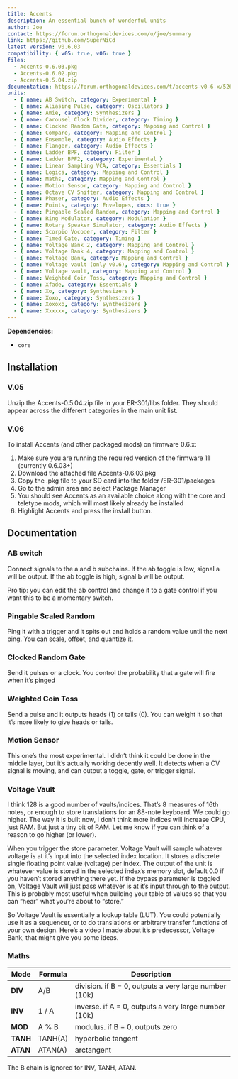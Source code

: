 ```yaml
---
title: Accents
description: An essential bunch of wonderful units
author: Joe
contact: https://forum.orthogonaldevices.com/u/joe/summary
link: https://github.com/SuperNiCd
latest version: v0.6.03
compatibility: { v05: true, v06: true }
files:
  - Accents-0.6.03.pkg
  - Accents-0.6.02.pkg
  - Accents-0.5.04.zip
documentation: https://forum.orthogonaldevices.com/t/accents-v0-6-x/5263
units:
  - { name: AB Switch, category: Experimental }
  - { name: Aliasing Pulse, category: Oscillators }
  - { name: Amie, category: Synthesizers }
  - { name: Carousel Clock Divider, category: Timing }
  - { name: Clocked Random Gate, category: Mapping and Control }
  - { name: Compare, category: Mapping and Control }
  - { name: Ensemble, category: Audio Effects }
  - { name: Flanger, category: Audio Effects }
  - { name: Ladder BPF, category: Filter }
  - { name: Ladder BPF2, category: Experimental }
  - { name: Linear Sampling VCA, category: Essentials }
  - { name: Logics, category: Mapping and Control }
  - { name: Maths, category: Mapping and Control }
  - { name: Motion Sensor, category: Mapping and Control }
  - { name: Octave CV Shifter, category: Mapping and Control }
  - { name: Phaser, category: Audio Effects }
  - { name: Points, category: Envelopes, docs: true }
  - { name: Pingable Scaled Random, category: Mapping and Control }
  - { name: Ring Modulator, category: Modulation }
  - { name: Rotary Speaker Simulator, category: Audio Effects }
  - { name: Scorpio Vocoder, category: Filter }
  - { name: Timed Gate, category: Timing }
  - { name: Voltage Bank 2, category: Mapping and Control }
  - { name: Voltage Bank 4, category: Mapping and Control }
  - { name: Voltage Bank, category: Mapping and Control }
  - { name: Voltage vault (only v0.6), category: Mapping and Control }
  - { name: Voltage vault, category: Mapping and Control }
  - { name: Weighted Coin Toss, category: Mapping and Control }
  - { name: Xfade, category: Essentials }
  - { name: Xo, category: Synthesizers }
  - { name: Xoxo, category: Synthesizers }
  - { name: Xoxoxo, category: Synthesizers }
  - { name: Xxxxxx, category: Synthesizers }
---
```


**Dependencies:**

- `core`

## Installation

### V.05

Unzip the Accents-0.5.04.zip file in your ER-301/libs folder. They should appear across the different categories in the main unit list.

### V.06

To install Accents (and other packaged mods) on firmware 0.6.x:

1. Make sure you are running the required version of the firmware 11 (currently 0.6.03+)
2. Download the attached file Accents-0.6.03.pkg
3. Copy the .pkg file to your SD card into the folder /ER-301/packages
4. Go to the admin area and select Package Manager
5. You should see Accents as an available choice along with the core and teletype mods, which will most likely already be installed
6. Highlight Accents and press the install button.

## Documentation

### AB switch

Connect signals to the a and b subchains. If the ab toggle is low, signal a will be output. If the ab toggle is high, signal b will be output.

Pro tip: you can edit the ab control and change it to a gate control if you want this to be a momentary switch.

### Pingable Scaled Random

Ping it with a trigger and it spits out and holds a random value until the next ping. You can scale, offset, and quantize it.

<md-img src="accents/pingable-scaled-random.png" alt=""></md-img>

<youtube :video-id="'66MMMyfIy50'"></youtube>

### Clocked Random Gate

Send it pulses or a clock. You control the probability that a gate will fire when it’s pinged

<md-img src="accents/clocked-random-gate.png" alt=""></md-img>

<youtube :video-id="'2sSnTLD1nR8'"></youtube>

### Weighted Coin Toss

Send a pulse and it outputs heads (1) or tails (0). You can weight it so that it’s more likely to give heads or tails.

<md-img src="accents/coin-toss.png" alt=""></md-img>

<youtube :video-id="'GqVS3U53bWk'"></youtube>

### Motion Sensor

This one’s the most experimental. I didn’t think it could be done in the middle layer, but it’s actually working decently well. It detects when a CV signal is moving, and can output a toggle, gate, or trigger signal.

<md-img src="accents/motion-sensor" alt=""></md-img>

<youtube :video-id="'8nTXRooI4fM'"></youtube>

### Voltage Vault

I think 128 is a good number of vaults/indices. That’s 8 measures of 16th notes, or enough to store translations for an 88-note keyboard. We could go higher. The way it is built now, I don’t think more indices will increase CPU, just RAM. But just a tiny bit of RAM. Let me know if you can think of a reason to go higher (or lower).

When you trigger the store parameter, Voltage Vault will sample whatever voltage is at it’s input into the selected index location. It stores a discrete single floating point value (voltage) per index. The output of the unit is whatever value is stored in the selected index’s memory slot, default 0.0 if you haven’t stored anything there yet. If the bypass parameter is toggled on, Voltage Vault will just pass whatever is at it’s input through to the output. This is probably most useful when building your table of values so that you can “hear” what you’re about to “store.”

So Voltage Vault is essentially a lookup table (LUT). You could potentially use it as a sequencer, or to do translations or arbitrary transfer functions of your own design. Here’s a video I made about it’s predecessor, Voltage Bank, that might give you some ideas.

<youtube :video-id="'pqyuhNSQ7po'"></youtube>

### Maths

| Mode     | Formula | Description                                           |
| -------- | ------- | ----------------------------------------------------- |
| **DIV**  | A/B     | division. if B = 0, outputs a very large number (10k) |
| **INV**  | 1 / A   | inverse. if A = 0, outputs a very large number (10k)  |
| **MOD**  | A % B   | modulus. if B = 0, outputs zero                       |
| **TANH** | TANH(A) | hyperbolic tangent                                    |
| **ATAN** | ATAN(A) | arctangent                                            |

The B chain is ignored for INV, TANH, ATAN.
